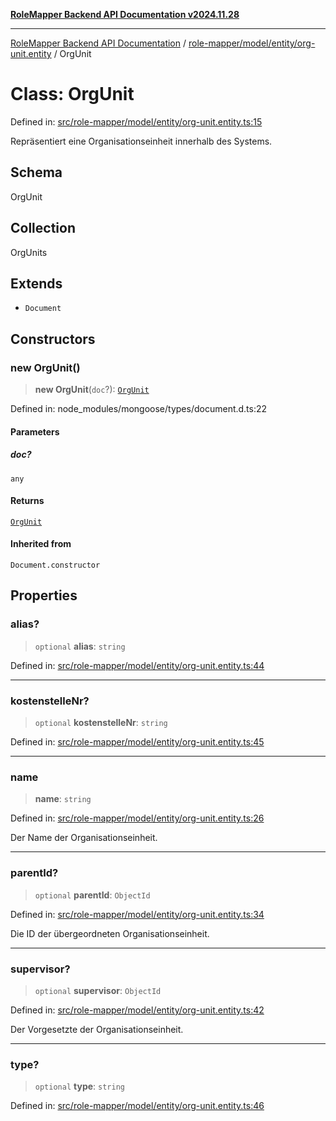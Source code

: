 [**RoleMapper Backend API Documentation v2024.11.28**](../../../../../README.md)

***

[RoleMapper Backend API Documentation](../../../../../modules.md) / [role-mapper/model/entity/org-unit.entity](../README.md) / OrgUnit

# Class: OrgUnit

Defined in: [src/role-mapper/model/entity/org-unit.entity.ts:15](https://github.com/FlowCraft-AG/RoleMapper/blob/1b2b6c233762d0bcac1cf2d3fd5c5f2ed014cf3e/backend/src/role-mapper/model/entity/org-unit.entity.ts#L15)

Repräsentiert eine Organisationseinheit innerhalb des Systems.

## Schema

OrgUnit

## Collection

OrgUnits

## Extends

- `Document`

## Constructors

### new OrgUnit()

> **new OrgUnit**(`doc`?): [`OrgUnit`](OrgUnit.md)

Defined in: node\_modules/mongoose/types/document.d.ts:22

#### Parameters

##### doc?

`any`

#### Returns

[`OrgUnit`](OrgUnit.md)

#### Inherited from

`Document.constructor`

## Properties

### alias?

> `optional` **alias**: `string`

Defined in: [src/role-mapper/model/entity/org-unit.entity.ts:44](https://github.com/FlowCraft-AG/RoleMapper/blob/1b2b6c233762d0bcac1cf2d3fd5c5f2ed014cf3e/backend/src/role-mapper/model/entity/org-unit.entity.ts#L44)

***

### kostenstelleNr?

> `optional` **kostenstelleNr**: `string`

Defined in: [src/role-mapper/model/entity/org-unit.entity.ts:45](https://github.com/FlowCraft-AG/RoleMapper/blob/1b2b6c233762d0bcac1cf2d3fd5c5f2ed014cf3e/backend/src/role-mapper/model/entity/org-unit.entity.ts#L45)

***

### name

> **name**: `string`

Defined in: [src/role-mapper/model/entity/org-unit.entity.ts:26](https://github.com/FlowCraft-AG/RoleMapper/blob/1b2b6c233762d0bcac1cf2d3fd5c5f2ed014cf3e/backend/src/role-mapper/model/entity/org-unit.entity.ts#L26)

Der Name der Organisationseinheit.

***

### parentId?

> `optional` **parentId**: `ObjectId`

Defined in: [src/role-mapper/model/entity/org-unit.entity.ts:34](https://github.com/FlowCraft-AG/RoleMapper/blob/1b2b6c233762d0bcac1cf2d3fd5c5f2ed014cf3e/backend/src/role-mapper/model/entity/org-unit.entity.ts#L34)

Die ID der übergeordneten Organisationseinheit.

***

### supervisor?

> `optional` **supervisor**: `ObjectId`

Defined in: [src/role-mapper/model/entity/org-unit.entity.ts:42](https://github.com/FlowCraft-AG/RoleMapper/blob/1b2b6c233762d0bcac1cf2d3fd5c5f2ed014cf3e/backend/src/role-mapper/model/entity/org-unit.entity.ts#L42)

Der Vorgesetzte der Organisationseinheit.

***

### type?

> `optional` **type**: `string`

Defined in: [src/role-mapper/model/entity/org-unit.entity.ts:46](https://github.com/FlowCraft-AG/RoleMapper/blob/1b2b6c233762d0bcac1cf2d3fd5c5f2ed014cf3e/backend/src/role-mapper/model/entity/org-unit.entity.ts#L46)
